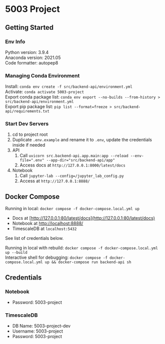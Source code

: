 # 5003 Project

## Getting Started

### Env Info

Python version: 3.9.4  
Anaconda version: 2021.05  
Code formatter: autopep8

### Managing Conda Environment

Install: `conda env create -f src/backend-api/environment.yml`  
Activate: `conda activate 5003-project`  
Export conda package list: `conda env export --no-builds --from-history > src/backend-api/environment.yml`  
Export pip package list: `pip list --format=freeze > src/backend-api/requirements.txt`  

### Start Dev Servers  

1. cd to project root
2. Duplicate `.env.example` and rename it to `.env`, update the credentials inside if needed
3. API
   1. Call `uvicorn src.backend-api.app.main:app --reload --env-file=".env" --app-dir="src/backend-api/app"`
   2. Access docs at `http://127.0.0.1:8000/latest/docs`
4. Notebook
   1. Call `jupyter-lab --config=/jupyter_lab_config.py`
   2. Access at `http://127.0.0.1:8888/`

## Docker Compose

Running in local: `docker compose -f docker-compose.local.yml up`

- Docs at [http://127.0.0.1:80/latest/docs](http://127.0.0.1:80/latest/docs)  
- Notebook at [http://localhost:8888/](http://localhost:8888/)  
- TimescaleDB at `localhost:5432`  

See list of credentials below.  

Running in local with rebuild: `docker compose -f docker-compose.local.yml up --build`  
Interactive shell for debugging: `docker compose -f docker-compose.local.yml up && docker-compose run backend-api sh`

## Credentials

### Notebook

- Password: 5003-project

### TimescaleDB

- DB Name: 5003-project-dev  
- Username: 5003-project  
- Password: 5003-project  
